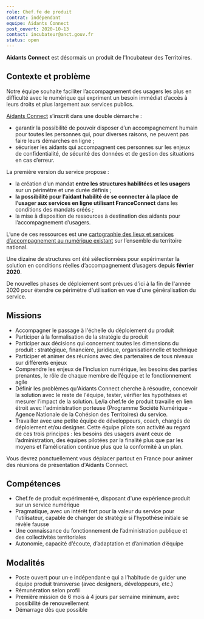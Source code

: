 ```yaml
---
role: Chef.fe de produit 
contrat: indépendant
equipe: Aidants Connect
post_ouvert: 2020-10-13
contact: incubateur@anct.gouv.fr
status: open
---
```


**Aidants Connect** est désormais un produit de l'Incubateur des Territoires.

## Contexte et problème

Notre équipe souhaite faciliter l’accompagnement des usagers les plus en difficulté avec le numérique qui expriment un besoin immédiat d’accès à leurs droits et plus largement aux services publics.

[Aidants Connect](https://aidantsconnect.beta.gouv.fr/guide_utilisation/) s’inscrit dans une double démarche :

- garantir la possibilité de pouvoir disposer d’un accompagnement humain pour toutes les personnes qui, pour diverses raisons, ne peuvent pas faire leurs démarches en ligne ;
- sécuriser les aidants qui accompagnent ces personnes sur les enjeux de confidentialité, de sécurité des données et de gestion des situations en cas d’erreur.

La première version du service propose :

- la création d’un mandat **entre les structures habilitées et les usagers** sur un périmètre et une durée définis ;
- **la possibilité pour l’aidant habilité de se connecter à la place de l’usager aux services en ligne utilisant FranceConnect** dans les conditions des mandats créés ;
- la mise à disposition de ressources à destination des aidants pour l’accompagnement d’usagers.

L’une de ces ressources est une [cartographie des lieux et services d’accompagnement au numérique existant](https://carto.aidantsconnect.beta.gouv.fr/) sur l’ensemble du territoire national.

Une dizaine de structures ont été sélectionnées pour expérimenter la solution en conditions réelles d’accompagnement d’usagers depuis **février 2020**.

De nouvelles phases de déploiement sont prévues d'ici à la fin de l'année 2020 pour étendre ce périmètre d'utilisation en vue d'une généralisation du service.

## Missions

- Accompagner le passage à l'échelle du déploiement du produit
- Participer à la formalisation de la stratégie du produit
- Participer aux décisions qui concernent toutes les dimensions du produit : stratégique, financière, juridique, organisationnelle et technique
- Participer et animer des réunions avec des partenaires de tous niveaux sur différents enjeux
- Comprendre les enjeux de l'inclusion numérique, les besoins des parties prenantes, le rôle de chaque membre de l’équipe et le fonctionnement agile
- Définir les problèmes qu'Aidants Connect cherche à résoudre, concevoir la solution avec le reste de l'équipe, tester, vérifier les hypothèses et mesurer l’impact de la solution. Le/la chef.fe de produit travaille en lien étroit avec l'administration porteuse (Programme Société Numérique - Agence Nationale de la Cohésion des Territoires) du service.
- Travailler avec une petite équipe de développeurs, coach, chargés de déploiement et/ou designer. Cette équipe pilote son activité au regard de ces trois principes : les besoins des usagers avant ceux de l’administration, des équipes pilotées par la finalité plus que par les moyens et l’amélioration continue plus que la conformité à un plan.

Vous devrez ponctuellement vous déplacer partout en France pour animer des réunions de présentation d'Aidants Connect.

## Compétences

- Chef.fe de produit expérimenté·e, disposant d'une expérience produit sur un service numérique
- Pragmatique, avec un intérêt fort pour la valeur du service pour l'utilisateur, capable de changer de stratégie si l'hypothèse initiale se révèle fausse
- Une connaissance du fonctionnement de l’administration publique et des collectivités territoriales
- Autonomie, capacité d’écoute, d’adaptation et d’animation d’équipe

## Modalités

- Poste ouvert pour un·e indépendant·e qui a l’habitude de guider une équipe produit transverse (avec designers, développeurs, etc.)
- Rémunération selon profil
- Première mission de 6 mois à 4 jours par semaine minimum, avec possibilité de renouvellement
- Démarrage dès que possible
